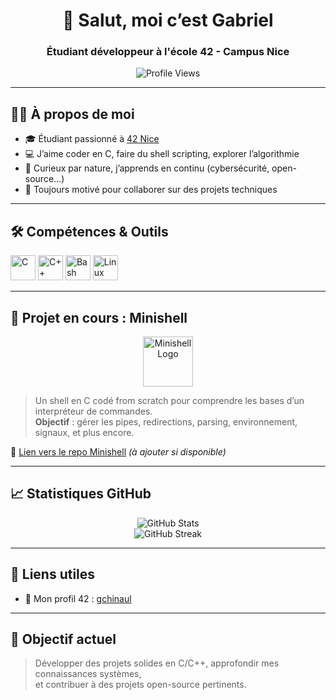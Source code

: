 <h1 align="center">👋 Salut, moi c’est Gabriel</h1>
<h3 align="center">Étudiant développeur à l'école 42 - Campus Nice</h3>

<p align="center">
  <img src="https://komarev.com/ghpvc/?username=Gabriel42Nice&label=Profile%20views&color=0e75b6&style=flat" alt="Profile Views" />
</p>

---

## 🧑‍💻 À propos de moi

- 🎓 Étudiant passionné à [42 Nice](https://42.fr)
- 💻 J’aime coder en C, faire du shell scripting, explorer l’algorithmie
- 🧠 Curieux par nature, j’apprends en continu (cybersécurité, open-source…)
- 🤝 Toujours motivé pour collaborer sur des projets techniques

---

## 🛠️ Compétences & Outils

<p>
  <img src="https://cdn.jsdelivr.net/gh/devicons/devicon/icons/c/c-original.svg" alt="C" width="40" height="40"/>
  <img src="https://cdn.jsdelivr.net/gh/devicons/devicon/icons/cplusplus/cplusplus-original.svg" alt="C++" width="40" height="40"/>
  <img src="https://cdn.jsdelivr.net/gh/devicons/devicon/icons/bash/bash-original.svg" alt="Bash" width="40" height="40"/>
  <img src="https://cdn.jsdelivr.net/gh/devicons/devicon/icons/linux/linux-original.svg" alt="Linux" width="40" height="40"/>
</p>

---

## 🐚 Projet en cours : Minishell

<p align="center">
  <img src="https://cdn.jsdelivr.net/gh/devicons/devicon/icons/bash/bash-original.svg" alt="Minishell Logo" width="80" height="80"/>
</p>

> Un shell en C codé from scratch pour comprendre les bases d’un interpréteur de commandes.  
> **Objectif** : gérer les pipes, redirections, parsing, environnement, signaux, et plus encore.

🔗 [Lien vers le repo Minishell](#) *(à ajouter si disponible)*

---

## 📈 Statistiques GitHub

<p align="center">
  <img src="https://github-readme-stats.vercel.app/api?username=Gabriel42Nice&show_icons=true&theme=tokyonight" alt="GitHub Stats" />
  <br/>
  <img src="https://github-readme-streak-stats.herokuapp.com/?user=Gabriel42Nice&theme=tokyonight" alt="GitHub Streak" />
</p>

---

## 🔗 Liens utiles

- 📌 Mon profil 42 : [gchinaul](https://profile.intra.42.fr/users/gchinaul)

---

## 🎯 Objectif actuel

> Développer des projets solides en C/C++, approfondir mes connaissances systèmes,  
> et contribuer à des projets open-source pertinents.

